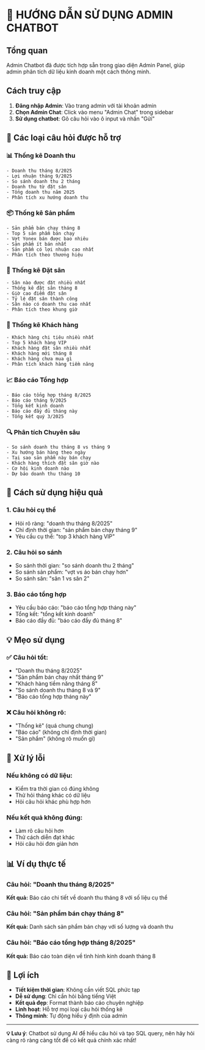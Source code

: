 # 🤖 HƯỚNG DẪN SỬ DỤNG ADMIN CHATBOT

## Tổng quan

Admin Chatbot đã được tích hợp sẵn trong giao diện Admin Panel, giúp admin phân tích dữ liệu kinh doanh một cách thông minh.

## Cách truy cập

1. **Đăng nhập Admin**: Vào trang admin với tài khoản admin
2. **Chọn Admin Chat**: Click vào menu "Admin Chat" trong sidebar
3. **Sử dụng chatbot**: Gõ câu hỏi vào ô input và nhấn "Gửi"

## 🎯 Các loại câu hỏi được hỗ trợ

### 📊 **Thống kê Doanh thu**
```
- Doanh thu tháng 8/2025
- Lợi nhuận tháng 9/2025
- So sánh doanh thu 2 tháng
- Doanh thu từ đặt sân
- Tổng doanh thu năm 2025
- Phân tích xu hướng doanh thu
```

### 📦 **Thống kê Sản phẩm**
```
- Sản phẩm bán chạy tháng 8
- Top 5 sản phẩm bán chạy
- Vợt Yonex bán được bao nhiêu
- Sản phẩm ít bán nhất
- Sản phẩm có lợi nhuận cao nhất
- Phân tích theo thương hiệu
```

### 🏸 **Thống kê Đặt sân**
```
- Sân nào được đặt nhiều nhất
- Thống kê đặt sân tháng 8
- Giờ cao điểm đặt sân
- Tỷ lệ đặt sân thành công
- Sân nào có doanh thu cao nhất
- Phân tích theo khung giờ
```

### 👥 **Thống kê Khách hàng**
```
- Khách hàng chi tiêu nhiều nhất
- Top 5 khách hàng VIP
- Khách hàng đặt sân nhiều nhất
- Khách hàng mới tháng 8
- Khách hàng chưa mua gì
- Phân tích khách hàng tiềm năng
```

### 📈 **Báo cáo Tổng hợp**
```
- Báo cáo tổng hợp tháng 8/2025
- Báo cáo tháng 9/2025
- Tổng kết kinh doanh
- Báo cáo đầy đủ tháng này
- Tổng kết quý 3/2025
```

### 🔍 **Phân tích Chuyên sâu**
```
- So sánh doanh thu tháng 8 vs tháng 9
- Xu hướng bán hàng theo ngày
- Tại sao sản phẩm này bán chạy
- Khách hàng thích đặt sân giờ nào
- Cơ hội kinh doanh nào
- Dự báo doanh thu tháng 10
```

## 🚀 Cách sử dụng hiệu quả

### **1. Câu hỏi cụ thể**
- Hỏi rõ ràng: "doanh thu tháng 8/2025"
- Chỉ định thời gian: "sản phẩm bán chạy tháng 9"
- Yêu cầu cụ thể: "top 3 khách hàng VIP"

### **2. Câu hỏi so sánh**
- So sánh thời gian: "so sánh doanh thu 2 tháng"
- So sánh sản phẩm: "vợt vs áo bán chạy hơn"
- So sánh sân: "sân 1 vs sân 2"

### **3. Báo cáo tổng hợp**
- Yêu cầu báo cáo: "báo cáo tổng hợp tháng này"
- Tổng kết: "tổng kết kinh doanh"
- Báo cáo đầy đủ: "báo cáo đầy đủ tháng 8"

## 💡 Mẹo sử dụng

### **✅ Câu hỏi tốt:**
- "Doanh thu tháng 8/2025"
- "Sản phẩm bán chạy nhất tháng 9"
- "Khách hàng tiềm năng tháng 8"
- "So sánh doanh thu tháng 8 và 9"
- "Báo cáo tổng hợp tháng này"

### **❌ Câu hỏi không rõ:**
- "Thống kê" (quá chung chung)
- "Báo cáo" (không chỉ định thời gian)
- "Sản phẩm" (không rõ muốn gì)

## 🔧 Xử lý lỗi

### **Nếu không có dữ liệu:**
- Kiểm tra thời gian có đúng không
- Thử hỏi tháng khác có dữ liệu
- Hỏi câu hỏi khác phù hợp hơn

### **Nếu kết quả không đúng:**
- Làm rõ câu hỏi hơn
- Thử cách diễn đạt khác
- Hỏi câu hỏi đơn giản hơn

## 📊 Ví dụ thực tế

### **Câu hỏi:** "Doanh thu tháng 8/2025"
**Kết quả:** Báo cáo chi tiết về doanh thu tháng 8 với số liệu cụ thể

### **Câu hỏi:** "Sản phẩm bán chạy tháng 8"
**Kết quả:** Danh sách sản phẩm bán chạy với số lượng và doanh thu

### **Câu hỏi:** "Báo cáo tổng hợp tháng 8/2025"
**Kết quả:** Báo cáo toàn diện về tình hình kinh doanh tháng 8

## 🎯 Lợi ích

- **Tiết kiệm thời gian**: Không cần viết SQL phức tạp
- **Dễ sử dụng**: Chỉ cần hỏi bằng tiếng Việt
- **Kết quả đẹp**: Format thành báo cáo chuyên nghiệp
- **Linh hoạt**: Hỗ trợ mọi loại câu hỏi thống kê
- **Thông minh**: Tự động hiểu ý định của admin

---

**💡 Lưu ý**: Chatbot sử dụng AI để hiểu câu hỏi và tạo SQL query, nên hãy hỏi càng rõ ràng càng tốt để có kết quả chính xác nhất!
